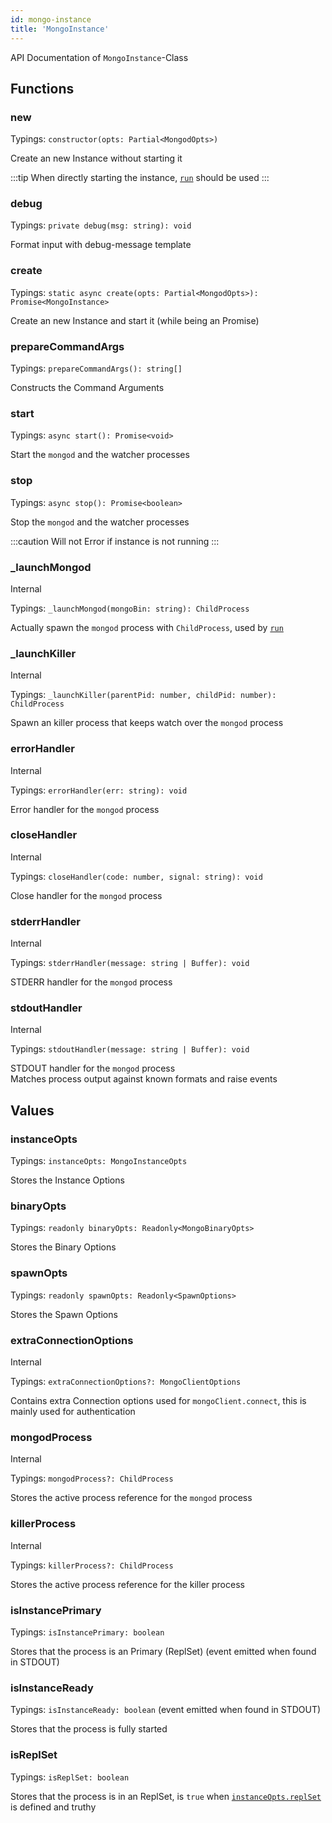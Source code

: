 ```yaml
---
id: mongo-instance
title: 'MongoInstance'
---
```


API Documentation of `MongoInstance`-Class

## Functions

### new

Typings: `constructor(opts: Partial<MongodOpts>)`

Create an new Instance without starting it

:::tip
When directly starting the instance, [`run`](#static-run) should be used
:::

### debug

Typings: `private debug(msg: string): void`

Format input with debug-message template

### create

Typings: `static async create(opts: Partial<MongodOpts>): Promise<MongoInstance>`

Create an new Instance and start it (while being an Promise)

### prepareCommandArgs

Typings: `prepareCommandArgs(): string[]`

Constructs the Command Arguments

### start

Typings: `async start(): Promise<void>`

Start the `mongod` and the watcher processes

### stop

Typings: `async stop(): Promise<boolean>`

Stop the `mongod` and the watcher processes

:::caution
Will not Error if instance is not running
:::

### _launchMongod

<span class="badge badge--warning">Internal</span>

Typings: `_launchMongod(mongoBin: string): ChildProcess`

Actually spawn the `mongod` process with `ChildProcess`, used by [`run`](#run)

### _launchKiller

<span class="badge badge--warning">Internal</span>

Typings: `_launchKiller(parentPid: number, childPid: number): ChildProcess`

Spawn an killer process that keeps watch over the `mongod` process

### errorHandler

<span class="badge badge--warning">Internal</span>

Typings: `errorHandler(err: string): void`

Error handler for the `mongod` process

### closeHandler

<span class="badge badge--warning">Internal</span>

Typings: `closeHandler(code: number, signal: string): void`

Close handler for the `mongod` process

### stderrHandler

<span class="badge badge--warning">Internal</span>

Typings: `stderrHandler(message: string | Buffer): void`

STDERR handler for the `mongod` process

### stdoutHandler

<span class="badge badge--warning">Internal</span>

Typings: `stdoutHandler(message: string | Buffer): void`

STDOUT handler for the `mongod` process  
Matches process output against known formats and raise events

## Values

### instanceOpts

Typings: `instanceOpts: MongoInstanceOpts`

Stores the Instance Options

### binaryOpts

Typings: `readonly binaryOpts: Readonly<MongoBinaryOpts>`

Stores the Binary Options

### spawnOpts

Typings: `readonly spawnOpts: Readonly<SpawnOptions>`

Stores the Spawn Options

### extraConnectionOptions

<span class="badge badge--warning">Internal</span>

Typings: `extraConnectionOptions?: MongoClientOptions`

Contains extra Connection options used for `mongoClient.connect`, this is mainly used for authentication

### mongodProcess

<span class="badge badge--warning">Internal</span>

Typings: `mongodProcess?: ChildProcess`

Stores the active process reference for the `mongod` process

### killerProcess

<span class="badge badge--warning">Internal</span>

Typings: `killerProcess?: ChildProcess`

Stores the active process reference for the killer process

### isInstancePrimary

Typings: `isInstancePrimary: boolean`

Stores that the process is an Primary (ReplSet) (event emitted when found in STDOUT)

### isInstanceReady

Typings: `isInstanceReady: boolean` (event emitted when found in STDOUT)

Stores that the process is fully started

### isReplSet

Typings: `isReplSet: boolean`

Stores that the process is in an ReplSet, is `true` when [`instanceOpts.replSet`](#instanceopts) is defined and truthy
